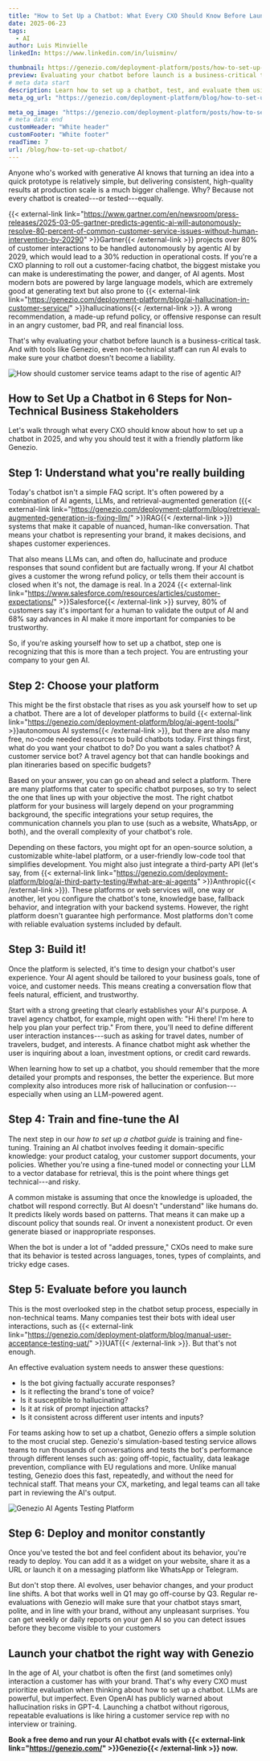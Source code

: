 ```yaml
---
title: "How to Set Up a Chatbot: What Every CXO Should Know Before Launching a Chatbot"
date: 2025-06-23
tags:
  - AI
author: Luis Minvielle
linkedIn: https://www.linkedin.com/in/luisminv/

thumbnail: https://genezio.com/deployment-platform/posts/how-to-set-up-a-chatbot.webp
preview: Evaluating your chatbot before launch is a business-critical task. And with tools like Genezio, even non-technical staff can run AI evals to make sure your chatbot doesn’t become a liability.
# meta data start
description: Learn how to set up a chatbot, test, and evaluate them using Genezio’s simulation evals for high-performance customer service.
meta_og_url: "https://genezio.com/deployment-platform/blog/how-to-set-up-chatbot/"

meta_og_image: "https://genezio.com/deployment-platform/posts/how-to-set-up-a-chatbot.webp"
# meta data end
customHeader: "White header"
customFooter: "White footer"
readTime: 7
url: /blog/how-to-set-up-chatbot/
---
```


Anyone who's worked with generative AI knows that turning an idea into a quick prototype is relatively simple, but delivering consistent, high-quality results at production scale is a much bigger challenge. Why? Because not every chatbot is created---or tested---equally.

{{< external-link link="https://www.gartner.com/en/newsroom/press-releases/2025-03-05-gartner-predicts-agentic-ai-will-autonomously-resolve-80-percent-of-common-customer-service-issues-without-human-intervention-by-20290" >}}Gartner{{< /external-link >}} projects over 80% of customer interactions to be handled autonomously by agentic AI by 2029, which would lead to a 30% reduction in operational costs. If you're a CXO planning to roll out a customer-facing chatbot, the biggest mistake you can make is underestimating the power, and danger, of AI agents. Most modern bots are powered by large language models, which are extremely good at generating text but also prone to {{< external-link link="https://genezio.com/deployment-platform/blog/ai-hallucination-in-customer-service/" >}}hallucinations{{< /external-link >}}. A wrong recommendation, a made-up refund policy, or offensive response can result in an angry customer, bad PR, and real financial loss.

That's why evaluating your chatbot before launch is a business-critical task. And with tools like Genezio, even non-technical staff can run AI evals to make sure your chatbot doesn't become a liability.

![How should customer service teams adapt to the rise of agentic Al?](https://genezio.com/deployment-platform/posts/adapt-to-the-rise-of-agentic-ai.webp)

## How to Set Up a Chatbot in 6 Steps for Non-Technical Business Stakeholders

Let's walk through what every CXO should know about how to set up a chatbot in 2025, and why you should test it with a friendly platform like Genezio.

## Step 1: Understand what you're really building

Today's chatbot isn't a simple FAQ script. It's often powered by a combination of AI agents, LLMs, and retrieval-augmented generation ({{< external-link link="https://genezio.com/deployment-platform/blog/retrieval-augmented-generation-is-fixing-llm/" >}}RAG{{< /external-link >}}) systems that make it capable of nuanced, human-like conversation. That means your chatbot is representing your brand, it makes decisions, and shapes customer experiences.

That also means LLMs can, and often do, hallucinate and produce responses that sound confident but are factually wrong. If your AI chatbot gives a customer the wrong refund policy, or tells them their account is closed when it's not, the damage is real. In a 2024 {{< external-link link="https://www.salesforce.com/resources/articles/customer-expectations/" >}}Salesforce{{< /external-link >}} survey, 80% of customers say it's important for a human to validate the output of AI and 68% say advances in AI make it more important for companies to be trustworthy.

So, if you're asking yourself how to set up a chatbot, step one is recognizing that this is more than a tech project. You are entrusting your company to your gen AI.

## Step 2: Choose your platform

This might be the first obstacle that rises as you ask yourself how to set up a chatbot. There are a lot of developer platforms to build {{< external-link link="https://genezio.com/deployment-platform/blog/ai-agent-tools/" >}}autonomous AI systems{{< /external-link >}}, but there are also many free, no-code needed resources to build chatbots today. First things first, what do you want your chatbot to do? Do you want a sales chatbot? A customer service bot? A travel agency bot that can handle bookings and plan itineraries based on specific budgets?

Based on your answer, you can go on ahead and select a platform. There are many platforms that cater to specific chatbot purposes, so try to select the one that lines up with your objective the most. The right chatbot platform for your business will largely depend on your programming background, the specific integrations your setup requires, the communication channels you plan to use (such as a website, WhatsApp, or both), and the overall complexity of your chatbot's role.

Depending on these factors, you might opt for an open-source solution, a customizable white-label platform, or a user-friendly low-code tool that simplifies development. You might also just integrate a third-party API (let's say, from {{< external-link link="https://genezio.com/deployment-platform/blog/ai-third-party-testing/#what-are-ai-agents" >}}Anthropic{{< /external-link >}}). These platforms or web services will, one way or another, let you configure the chatbot's tone, knowledge base, fallback behavior, and integration with your backend systems. However, the right platform doesn't guarantee high performance. Most platforms don't come with reliable evaluation systems included by default.

## Step 3: Build it!

Once the platform is selected, it's time to design your chatbot's user experience. Your AI agent should be tailored to your business goals, tone of voice, and customer needs. This means creating a conversation flow that feels natural, efficient, and trustworthy.

Start with a strong greeting that clearly establishes your AI's purpose. A travel agency chatbot, for example, might open with: "Hi there! I'm here to help you plan your perfect trip." From there, you'll need to define different user interaction instances---such as asking for travel dates, number of travelers, budget, and interests. A finance chatbot might ask whether the user is inquiring about a loan, investment options, or credit card rewards.

When learning how to set up a chatbot, you should remember that the more detailed your prompts and responses, the better the experience. But more complexity also introduces more risk of hallucination or confusion---especially when using an LLM-powered agent.

## Step 4: Train and fine-tune the AI

The next step in our *how to set up a chatbot guide* is training and fine-tuning. Training an AI chatbot involves feeding it domain-specific knowledge: your product catalog, your customer support documents, your policies. Whether you're using a fine-tuned model or connecting your LLM to a vector database for retrieval, this is the point where things get technical---and risky.

A common mistake is assuming that once the knowledge is uploaded, the chatbot will respond correctly. But AI doesn't "understand" like humans do. It predicts likely words based on patterns. That means it can make up a discount policy that sounds real. Or invent a nonexistent product. Or even generate biased or inappropriate responses.

When the bot is under a lot of "added pressure," CXOs need to make sure that its behavior is tested across languages, tones, types of complaints, and tricky edge cases.

## Step 5: Evaluate before you launch

This is the most overlooked step in the chatbot setup process, especially in non-technical teams. Many companies test their bots with ideal user interactions, such as {{< external-link link="https://genezio.com/deployment-platform/blog/manual-user-acceptance-testing-uat/" >}}UAT{{< /external-link >}}. But that's not enough.

An effective evaluation system needs to answer these questions:

- Is the bot giving factually accurate responses?
- Is it reflecting the brand's tone of voice?
- Is it susceptible to hallucinating?
- Is it at risk of prompt injection attacks?
- Is it consistent across different user intents and inputs?

For teams asking how to set up a chatbot, Genezio offers a simple solution to the most crucial step. Genezio's simulation-based testing service allows teams to run thousands of conversations and tests the bot's performance through different lenses such as: going off-topic, factuality, data leakage prevention, compliance with EU regulations and more. Unlike manual testing, Genezio does this fast, repeatedly, and without the need for technical staff. That means your CX, marketing, and legal teams can all take part in reviewing the AI's output.

![Genezio AI Agents Testing Platform](https://assets.polymet.ai/glamorous-emerald-618258)

## Step 6: Deploy and monitor constantly

Once you've tested the bot and feel confident about its behavior, you're ready to deploy. You can add it as a widget on your website, share it as a URL or launch it on a messaging platform like WhatsApp or Telegram.

But don't stop there. AI evolves, user behavior changes, and your product line shifts. A bot that works well in Q1 may go off-course by Q3. Regular re-evaluations with Genezio will make sure that your chatbot stays smart, polite, and in line with your brand, without any unpleasant surprises. You can get weekly or daily reports on your gen AI so you can detect issues before they become visible to your customers

## Launch your chatbot the right way with Genezio

In the age of AI, your chatbot is often the first (and sometimes only) interaction a customer has with your brand. That's why every CXO must prioritize evaluation when thinking about how to set up a chatbot. LLMs are powerful, but imperfect. Even OpenAI has publicly warned about hallucination risks in GPT-4. Launching a chatbot without rigorous, repeatable evaluations is like hiring a customer service rep with no interview or training.

**Book a free demo and run your AI chatbot evals with {{< external-link link="https://genezio.com/" >}}Genezio{{< /external-link >}} now.**
